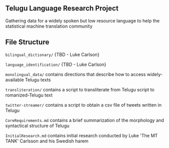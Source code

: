 ## Telugu Language Research Project

Gathering data for a widely spoken but low resource language to help the statistical machine translation community

## File Structure

`bilingual_dictionary/` {TBD - Luke Carlson}

`language_identification/` {TBD - Luke Carlson}

`monolingual_data/` contains directions that describe how to access widely-available Telugu texts

`transliteration/` contains a script to transliterate from Telugu script to romanized-Telugu text

`twitter-streamer/` contains a script to obtain a csv file of tweets written in Telugu

`CoreRequirements.md` contains a brief summarization of the morphology and syntactical structure of Telugu

`InitialResearch.md` contains initial research conducted by Luke 'The MT TANK' Carlsson and his Swedish harem

